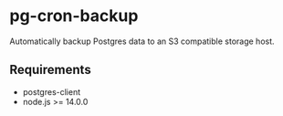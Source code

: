 # pg-cron-backup

Automatically backup Postgres data to an S3 compatible storage host.

## Requirements

-   postgres-client
-   node.js >= 14.0.0

